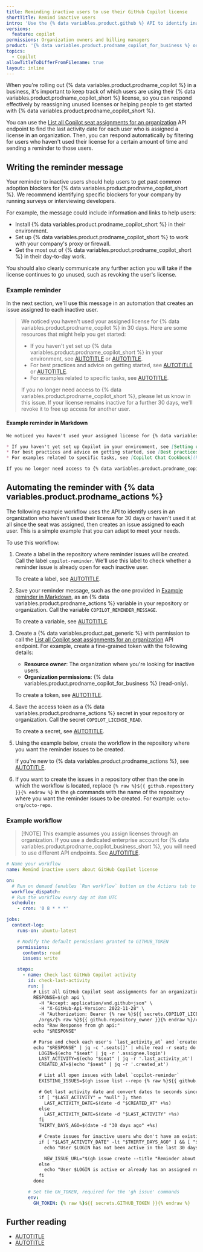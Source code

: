 ```yaml
---
title: Reminding inactive users to use their GitHub Copilot license
shortTitle: Remind inactive users
intro: 'Use the {% data variables.product.github %} API to identify inactive users and help them get started.'
versions:
  feature: copilot
permissions: Organization owners and billing managers
product: '{% data variables.product.prodname_copilot_for_business %} or {% data variables.product.prodname_copilot_enterprise %}'
topics:
  - Copilot
allowTitleToDifferFromFilename: true
layout: inline
---
```


When you're rolling out {% data variables.product.prodname_copilot %} in a business, it's important to keep track of which users are using their {% data variables.product.prodname_copilot_short %} license, so you can respond effectively by reassigning unused licenses or helping people to get started with {% data variables.product.prodname_copilot_short %}.

You can use the [List all Copilot seat assignments for an organization](/rest/copilot/copilot-user-management#list-all-copilot-seat-assignments-for-an-organization) API endpoint to find the last activity date for each user who is assigned a license in an organization. Then, you can respond automatically by filtering for users who haven't used their license for a certain amount of time and sending a reminder to those users.

## Writing the reminder message

Your reminder to inactive users should help users to get past common adoption blockers for {% data variables.product.prodname_copilot_short %}. We recommend identifying specific blockers for your company by running surveys or interviewing developers.

For example, the message could include information and links to help users:

* Install {% data variables.product.prodname_copilot_short %} in their environment.
* Set up {% data variables.product.prodname_copilot_short %} to work with your company's proxy or firewall.
* Get the most out of {% data variables.product.prodname_copilot_short %} in their day-to-day work.

You should also clearly communicate any further action you will take if the license continues to go unused, such as revoking the user's license.

### Example reminder

In the next section, we'll use this message in an automation that creates an issue assigned to each inactive user.

> We noticed you haven't used your assigned license for {% data variables.product.prodname_copilot %} in 30 days. Here are some resources that might help you get started:
>
> * If you haven't yet set up {% data variables.product.prodname_copilot_short %} in your environment, see [AUTOTITLE](/copilot/setting-up-github-copilot/setting-up-github-copilot-for-yourself) or [AUTOTITLE](/copilot/troubleshooting-github-copilot/troubleshooting-common-issues-with-github-copilot).
> * For best practices and advice on getting started, see [AUTOTITLE](/copilot/using-github-copilot/best-practices-for-using-github-copilot) or [AUTOTITLE](/copilot/using-github-copilot/prompt-engineering-for-github-copilot).
> * For examples related to specific tasks, see [AUTOTITLE](/copilot/example-prompts-for-github-copilot-chat).
>
> If you no longer need access to {% data variables.product.prodname_copilot_short %}, please let us know in this issue. If your license remains inactive for a further 30 days, we'll revoke it to free up access for another user.

#### Example reminder in Markdown

<!-- markdownlint-disable search-replace -->

``` markdown copy
We noticed you haven't used your assigned license for {% data variables.product.prodname_copilot %} in 30 days. Here are some resources that might help you get started:

* If you haven't yet set up Copilot in your environment, see [Setting up GitHub Copilot for yourself](https://docs.github.com/en/copilot/setting-up-github-copilot/setting-up-github-copilot-for-yourself) or [Troubleshooting common issues with GitHub Copilot](https://docs.github.com/en/copilot/troubleshooting-github-copilot/troubleshooting-common-issues-with-github-copilot).
* For best practices and advice on getting started, see [Best practices for using GitHub Copilot](https://docs.github.com/en/copilot/using-github-copilot/best-practices-for-using-github-copilot) or [Prompt engineering for GitHub Copilot](https://docs.github.com/en/copilot/using-github-copilot/prompt-engineering-for-github-copilot).
* For examples related to specific tasks, see [Copilot Chat Cookbook](https://docs.github.com/en/copilot/example-prompts-for-github-copilot-chat).

If you no longer need access to {% data variables.product.prodname_copilot_short %}, please let us know in this issue. If your license remains inactive for a further 30 days, we'll revoke it to free up access for another user.
```

<!-- markdownlint-enable search-replace -->

## Automating the reminder with {% data variables.product.prodname_actions %}

The following example workflow uses the API to identify users in an organization who haven't used their license for 30 days or haven't used it at all since the seat was assigned, then creates an issue assigned to each user. This is a simple example that you can adapt to meet your needs.

To use this workflow:

1. Create a label in the repository where reminder issues will be created. Call the label `copilot-reminder`. We'll use this label to check whether a reminder issue is already open for each inactive user.

   To create a label, see [AUTOTITLE](/issues/using-labels-and-milestones-to-track-work/managing-labels#creating-a-label).
1. Save your reminder message, such as the one provided in [Example reminder in Markdown](#example-reminder-in-markdown), as an {% data variables.product.prodname_actions %} variable in your repository or organization. Call the variable `COPILOT_REMINDER_MESSAGE`.

   To create a variable, see [AUTOTITLE](/actions/writing-workflows/choosing-what-your-workflow-does/store-information-in-variables#creating-configuration-variables-for-a-repository).
1. Create a {% data variables.product.pat_generic %} with permission to call the [List all Copilot seat assignments for an organization](/rest/copilot/copilot-user-management#list-all-copilot-seat-assignments-for-an-organization) API endpoint. For example, create a fine-grained token with the following details:
   * **Resource owner**: The organization where you're looking for inactive users.
   * **Organization permissions**: {% data variables.product.prodname_copilot_for_business %} (read-only).

   To create a token, see [AUTOTITLE](/authentication/keeping-your-account-and-data-secure/managing-your-personal-access-tokens#creating-a-fine-grained-personal-access-token).
1. Save the access token as a {% data variables.product.prodname_actions %} secret in your repository or organization. Call the secret `COPILOT_LICENSE_READ`.

   To create a secret, see [AUTOTITLE](/actions/security-for-github-actions/security-guides/using-secrets-in-github-actions#creating-secrets-for-a-repository).
1. Using the example below, create the workflow in the repository where you want the reminder issues to be created.

   If you're new to {% data variables.product.prodname_actions %}, see [AUTOTITLE](/actions/writing-workflows/quickstart).
1. If you want to create the issues in a repository other than the one in which the workflow is located, replace `{% raw %}${{ github.repository }}{% endraw %}` in the `gh` commands with the name of the repository where you want the reminder issues to be created. For example: `octo-org/octo-repo`.

### Example workflow

>[!NOTE] This example assumes you assign licenses through an organization. If you use a dedicated enterprise account for {% data variables.product.prodname_copilot_business_short %}, you will need to use different API endpoints. See [AUTOTITLE](/admin/copilot-business-only/setting-up-a-dedicated-enterprise-for-copilot-business-personal-accounts#automate-license-management).

<!-- markdownlint-disable GHD021 -->

``` yaml annotate
# Name your workflow
name: Remind inactive users about GitHub Copilot license

on:
  # Run on demand (enables `Run workflow` button on the Actions tab to easily trigger a run manually)
  workflow_dispatch:
  # Run the workflow every day at 8am UTC
  schedule:
    - cron: '0 8 * * *'

jobs:
  context-log:
    runs-on: ubuntu-latest

    # Modify the default permissions granted to GITHUB_TOKEN
    permissions:
      contents: read
      issues: write

    steps:
      - name: Check last GitHub Copilot activity
        id: check-last-activity
        run: |
          # List all GitHub Copilot seat assignments for an organization
          RESPONSE=$(gh api \
            -H "Accept: application/vnd.github+json" \
            -H "X-GitHub-Api-Version: 2022-11-28" \
            -H "Authorization: Bearer {% raw %}${{ secrets.COPILOT_LICENSE_READ }}{% endraw %}" \
            /orgs/{% raw %}${{ github.repository_owner }}{% endraw %}/copilot/billing/seats)
          echo "Raw Response from gh api:"
          echo "$RESPONSE"

          # Parse and check each user's `last_activity_at` and `created_at`
          echo "$RESPONSE" | jq -c '.seats[]' | while read -r seat; do
            LOGIN=$(echo "$seat" | jq -r '.assignee.login')
            LAST_ACTIVITY=$(echo "$seat" | jq -r '.last_activity_at')
            CREATED_AT=$(echo "$seat" | jq -r '.created_at')

            # List all open issues with label `copilot-reminder`
            EXISTING_ISSUES=$(gh issue list --repo {% raw %}${{ github.repository }}{% endraw %} --assignee $LOGIN --label 'copilot-reminder' --json id)

            # Get last activity date and convert dates to seconds since epoch for comparison
            if [ "$LAST_ACTIVITY" = "null" ]; then
              LAST_ACTIVITY_DATE=$(date -d "$CREATED_AT" +%s)
            else
              LAST_ACTIVITY_DATE=$(date -d "$LAST_ACTIVITY" +%s)
            fi
            THIRTY_DAYS_AGO=$(date -d "30 days ago" +%s)

            # Create issues for inactive users who don't have an existing open issue
            if [ "$LAST_ACTIVITY_DATE" -lt "$THIRTY_DAYS_AGO" ] && [ "$EXISTING_ISSUES" = "[]" ]; then
              echo "User $LOGIN has not been active in the last 30 days. Last activity: $LAST_ACTIVITY"

              NEW_ISSUE_URL="$(gh issue create --title "Reminder about your GitHub Copilot license" --body "{% raw %}${{ vars.COPILOT_REMINDER_MESSAGE }}{% endraw %}" --repo {% raw %}${{ github.repository }}{% endraw %} --assignee $LOGIN --label 'copilot-reminder')"
            else
              echo "User $LOGIN is active or already has an assigned reminder issue. Last activity: $LAST_ACTIVITY"
            fi
          done

        # Set the GH_TOKEN, required for the 'gh issue' commands
        env:
          GH_TOKEN: {% raw %}${{ secrets.GITHUB_TOKEN }}{% endraw %}
```

<!-- markdownlint-enable GHD021 -->

## Further reading

* [AUTOTITLE](/copilot/rolling-out-github-copilot-at-scale/driving-copilot-adoption-in-your-company)
* [AUTOTITLE](/copilot/rolling-out-github-copilot-at-scale/analyzing-usage-over-time-with-the-copilot-metrics-api)
